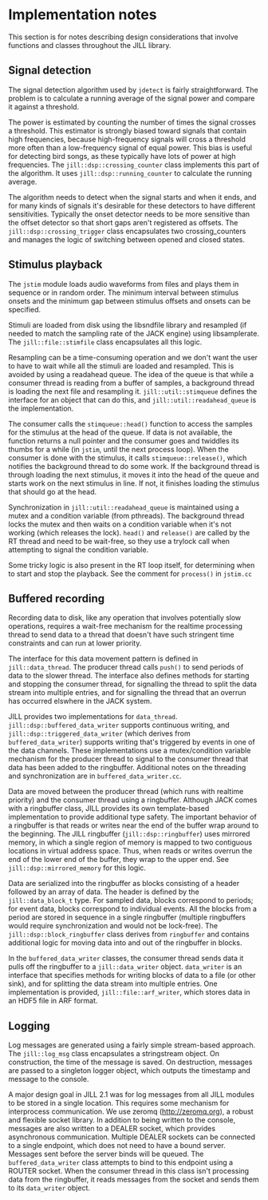 
# Implementation notes

This section is for notes describing design considerations that involve functions and classes throughout the JILL library.

## Signal detection

The signal detection algorithm used by `jdetect` is fairly straightforward. The problem is to calculate a running average of the signal power and compare it against a threshold.

The power is estimated by counting the number of times the signal crosses a threshold. This estimator is strongly biased toward signals that contain high frequencies, because high-frequency signals will cross a threshold more often than a low-frequency signal of equal power. This bias is useful for detecting bird songs, as these typically have lots of power at high frequencies.  The `jill::dsp::crossing_counter` class implements this part of the algorithm.  It uses `jill::dsp::running_counter` to calculate the running average.

The algorithm needs to detect when the signal starts and when it ends, and for many kinds of signals it's desirable for these detectors to have different sensitivities. Typically the onset detector needs to be more sensitive than the offset detector so that short gaps aren't registered as offsets.  The `jill::dsp::crossing_trigger` class encapsulates two crossing_counters and manages the logic of switching between opened and closed states.

## Stimulus playback

The `jstim` module loads audio waveforms from files and plays them in sequence or in random order. The minimum interval between stimulus onsets and the minimum gap between stimulus offsets and onsets can be specified.

Stimuli are loaded from disk using the libsndfile library and resampled (if needed to match the sampling rate of the JACK engine) using libsamplerate. The `jill::file::stimfile` class encapsulates all this logic.

Resampling can be a time-consuming operation and we don't want the user to have to wait while all the stimuli are loaded and resampled. This is avoided by using a readahead queue. The idea of the queue is that while a consumer thread is reading from a buffer of samples, a background thread is loading the next file and resampling it.  `jill::util::stimqueue` defines the interface for an object that can do this, and `jill::util::readahead_queue` is the implementation.

The consumer calls the `stimqueue::head()` function to access the samples for the stimulus at the head of the queue. If data is not available, the function returns a null pointer and the consumer goes and twiddles its thumbs for a while (in `jstim`, until the next process loop).  When the consumer is done with the stimulus, it calls `stimqueue::release()`, which notifies the background thread to do some work. If the background thread is through loading the next stimulus, it moves it into the head of the queue and starts work on the next stimulus in line. If not, it finishes loading the stimulus that should go at the head.

Synchronization in `jill::util::readahead_queue` is maintained using a mutex and a condition variable (from pthreads).  The background thread locks the mutex and then waits on a condition variable when it's not working (which releases the lock). `head()` and `release()` are called by the RT thread and need to be wait-free, so they use a trylock call when attempting to signal the condition variable.

Some tricky logic is also present in the RT loop itself, for determining when to start and stop the playback. See the comment for `process()` in `jstim.cc`

## Buffered recording

Recording data to disk, like any operation that involves potentially slow operations, requires a wait-free mechanism for the realtime processing thread to send data to a thread that doesn't have such stringent time constraints and can run at lower priority.

The interface for this data movement pattern is defined in `jill::data_thread`. The producer thread calls `push()` to send periods of data to the slower thread. The interface also defines methods for starting and stopping the consumer thread, for signalling the thread to split the data stream into multiple entries, and for signalling the thread that an overrun has occurred elswhere in the JACK system.

JILL provides two implementations for `data_thread`. `jill::dsp::buffered_data_writer` supports continuous writing, and `jill::dsp::triggered_data_writer` (which derives from `buffered_data_writer`) supports writing that's triggered by events in one of the data channels. These implementations use a mutex/condition variable mechanism for the producer thread to signal to the consumer thread that data has been added to the ringbuffer.  Additional notes on the threading and synchronization are in `buffered_data_writer.cc`.

Data are moved between the producer thread (which runs with realtime priority) and the consumer thread using a ringbuffer. Although JACK comes with a ringbuffer class, JILL provides its own template-based implementation to provide additional type safety.  The important behavior of a ringbuffer is that reads or writes near the end of the buffer wrap around to the beginning.  The JILL ringbuffer (`jill::dsp::ringbuffer`) uses mirrored memory, in which a single region of memory is mapped to two contiguous locations in virtual address space. Thus, when reads or writes overrun the end of the lower end of the buffer, they wrap to the upper end. See `jill::dsp::mirrored_memory` for this logic.

Data are serialized into the ringbuffer as blocks consisting of a header followed by an array of data. The header is defined by the `jill::data_block_t` type.  For sampled data, blocks correspond to periods; for event data, blocks correspond to individual events.  All the blocks from a period are stored in sequence in a single ringbuffer (multiple ringbuffers would require synchronization and would not be lock-free).  The `jill::dsp::block_ringbuffer` class derives from `ringbuffer` and contains additional logic for moving data into and out of the ringbuffer in blocks.

In the `buffered_data_writer` classes, the consumer thread sends data it pulls off the ringbuffer to a `jill::data_writer` object. `data_writer` is an interface that specifies methods for writing blocks of data to a file (or other sink), and for splitting the data stream into multiple entries.  One implementation is provided, `jill::file::arf_writer`, which stores data in an HDF5 file in ARF format.

## Logging

Log messages are generated using a fairly simple stream-based approach. The `jill::log_msg` class encapsulates a stringstream object. On construction, the time of the message is saved. On destruction, messages are passed to a singleton logger object, which outputs the timestamp and message to the console.

A major design goal in JILL 2.1 was for log messages from all JILL modules to be stored in a single location. This requires some mechanism for interprocess communication. We use zeromq (http://zeromq.org), a robust and flexible socket library. In addition to being written to the console, messages are also written to a DEALER socket, which provides asynchronous communication.  Multiple DEALER sockets can be connected to a single endpoint, which does not need to have a bound server. Messages sent before the server binds will be queued. The `buffered_data_writer` class attempts to bind to this endpoint using a ROUTER socket.  When the consumer thread in this class isn't processing data from the ringbuffer, it reads messages from the socket and sends them to its `data_writer` object.
